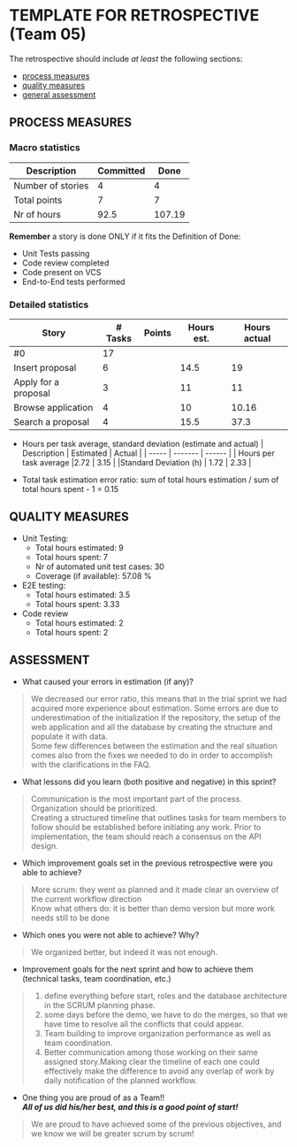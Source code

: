 # TEMPLATE FOR RETROSPECTIVE (Team 05)

The retrospective should include _at least_ the following
sections:

- [process measures](#process-measures)
- [quality measures](#quality-measures)
- [general assessment](#assessment)

## PROCESS MEASURES

### Macro statistics

<!-- - Number of stories committed vs. done
- Total points committed vs. done
- Nr of hours planned vs. spent (as a team) -->
  | Description | Committed | Done |
  | ----- | ------- | ------ |
  | Number of stories | 4 | 4|
  | Total points | 7| 7|
  | Nr of hours | 92.5 | 107.19 |

**Remember** a story is done ONLY if it fits the Definition of Done:

- Unit Tests passing
- Code review completed
- Code present on VCS
- End-to-End tests performed

<!-- > Please refine your DoD if required (you cannot remove items!) -->

<!--
Mainly the definition of DONE referred to passing the implemented unit tests as well as.
On "Call the next user" and "See the next number" we instead focused on code review by 2 members of the team per story -->

### Detailed statistics

| Story                  | # Tasks | Points | Hours est. | Hours actual |
| ---------------------- | ------- | ------ | ---------- | ------------ |
| #0                     | 17      |        |          |          |
| Insert proposal       |    6    |       |    14.5    |    19    |
| Apply for a proposal |   3     |       |   11   |    11     |
| Browse application | 4       |       | 10      | 10.16         |
|  Search a proposal  | 4       |       |   15.5  |   37.3  |

<!-- > place technical tasks corresponding to story `#0` and leave out story points (not applicable in this case) -->

- Hours per task average, standard deviation (estimate and actual)
  | Description | Estimated | Actual |
  | ----- | ------- | ------ |
  | Hours per task average |2.72 | 3.15 |
  |Standard Deviation (h) | 1.72 | 2.33 |

- Total task estimation error ratio: sum of total hours estimation / sum of total hours spent - 1 = 0.15

## QUALITY MEASURES

- Unit Testing:
  - Total hours estimated: 9
  - Total hours spent: 7 
  - Nr of automated unit test cases: 30
  - Coverage (if available): 57.08 %
- E2E testing:
  - Total hours estimated: 3.5 
  - Total hours spent: 3.33 
- Code review
  - Total hours estimated: 2
  - Total hours spent: 2

## ASSESSMENT

- What caused your errors in estimation (if any)?
> We decreased our error ratio, this means that in the trial sprint we had acquired more experience about estimation. Some errors are due to underestimation of the initialization if the repository, the setup of the web application and all the database by creating the structure and populate it with data.  
> Some few differences between the estimation and the real situation comes also from the fixes we needed to do in order to accomplish with the clarifications in the FAQ.
- What lessons did you learn (both positive and negative) in this sprint?
> Communication is the most important part of the process. Organization should be prioritized.  
> Creating a structured timeline that outlines tasks for team members to follow should be established before initiating any work. Prior to implementation, the team should reach a consensus on the API design.

- Which improvement goals set in the previous retrospective were you able to achieve?
>More scrum: they went as planned and it made clear an overview of the current workflow direction  
>Know what others do: it is better than demo version but more work needs still to be done
- Which ones you were not able to achieve? Why?
> We organized better, but indeed it was not enough. 
- Improvement goals for the next sprint and how to achieve them (technical tasks, team coordination, etc.)

>1.  define everything before start, roles and the database architecture in the SCRUM planning phase.
>2. some days before the demo, we have to do the merges, so that we have time to resolve all the conflicts that could appear.
>3. Team building to improve organization performance as well as team coordination.   
>4. Better communication among those working on their same assigned story.Making clear the timeline of each one could effectively make the difference to avoid any overlap of work by daily notification of the planned workflow.


- One thing you are proud of as a Team!!  
***All of us did his/her best, and this is a good point of start!***  

>We are proud to have achieved some of the previous objectives, and we know we will be greater scrum by scrum!
